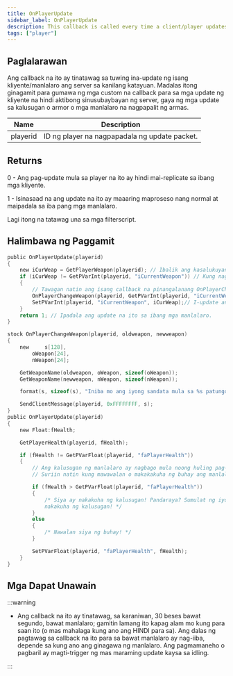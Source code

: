 ```yaml
---
title: OnPlayerUpdate
sidebar_label: OnPlayerUpdate
description: This callback is called every time a client/player updates the server with their status.
tags: ["player"]
---
```


## Paglalarawan

Ang callback na ito ay tinatawag sa tuwing ina-update ng isang kliyente/manlalaro ang server sa kanilang katayuan. Madalas itong ginagamit para gumawa ng mga custom na callback para sa mga update ng kliyente na hindi aktibong sinusubaybayan ng server, gaya ng mga update sa kalusugan o armor o mga manlalaro na nagpapalit ng armas.

| Name     | Description                                |
| -------- | ------------------------------------------ |
| playerid | ID ng player na nagpapadala ng update packet. |

## Returns

0 - Ang pag-update mula sa player na ito ay hindi mai-replicate sa ibang mga kliyente.

1 - Isinasaad na ang update na ito ay maaaring maproseso nang normal at maipadala sa iba pang mga manlalaro.

Lagi itong na tatawag una sa mga filterscript.

## Halimbawa ng Paggamit

```c
public OnPlayerUpdate(playerid)
{
    new iCurWeap = GetPlayerWeapon(playerid); // Ibalik ang kasalukuyang sandata ng manlalaro
    if (iCurWeap != GetPVarInt(playerid, "iCurrentWeapon")) // Kung nagpalit siya ng armas simula noong huling update
    {
        // Tawagan natin ang isang callback na pinangalanang OnPlayerChangeWeapon
        OnPlayerChangeWeapon(playerid, GetPVarInt(playerid, "iCurrentWeapon"), iCurWeap);
        SetPVarInt(playerid, "iCurrentWeapon", iCurWeap);// I-update ang variable ng armas
    }
    return 1; // Ipadala ang update na ito sa ibang mga manlalaro.
}

stock OnPlayerChangeWeapon(playerid, oldweapon, newweapon)
{
    new     s[128],
        oWeapon[24],
        nWeapon[24];

    GetWeaponName(oldweapon, oWeapon, sizeof(oWeapon));
    GetWeaponName(newweapon, nWeapon, sizeof(nWeapon));

    format(s, sizeof(s), "Iniba mo ang iyong sandata mula sa %s patungong %s!", oWeapon, nWeapon);

    SendClientMessage(playerid, 0xFFFFFFFF, s);
}
public OnPlayerUpdate(playerid)
{
    new Float:fHealth;

    GetPlayerHealth(playerid, fHealth);

    if (fHealth != GetPVarFloat(playerid, "faPlayerHealth"))
    {
        // Ang kalusugan ng manlalaro ay nagbago mula noong huling pag-update -> server, kaya malinaw na na-update ang bagay.
        // Suriin natin kung mawawalan o makakakuha ng buhay ang manlalaro, anti-health cheat? ;)

        if (fHealth > GetPVarFloat(playerid, "faPlayerHealth"))
        {
            /* Siya ay nakakuha ng kalusugan! Pandaraya? Sumulat ng iyong sariling mga script dito upang malaman kung paano ang isang manlalaro
            nakakuha ng kalusugan! */
        }
        else
        {
            /* Nawalan siya ng buhay! */
        }

        SetPVarFloat(playerid, "faPlayerHealth", fHealth);
    }
}
```

## Mga Dapat Unawain

<TipNPCCallbacks />

:::warning

- Ang callback na ito ay tinatawag, sa karaniwan, 30 beses bawat segundo, bawat manlalaro; gamitin lamang ito kapag alam mo kung para saan ito (o mas mahalaga kung ano ang HINDI para sa). Ang dalas ng pagtawag sa callback na ito para sa bawat manlalaro ay nag-iiba, depende sa kung ano ang ginagawa ng manlalaro. Ang pagmamaneho o pagbaril ay magti-trigger ng mas maraming update kaysa sa idling.

:::
